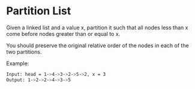 # Partition List

Given a linked list and a value x, partition it such that all nodes less than x come before nodes greater than or equal to x.

You should preserve the original relative order of the nodes in each of the two partitions.

Example:

```bash
Input: head = 1->4->3->2->5->2, x = 3
Output: 1->2->2->4->3->5
```